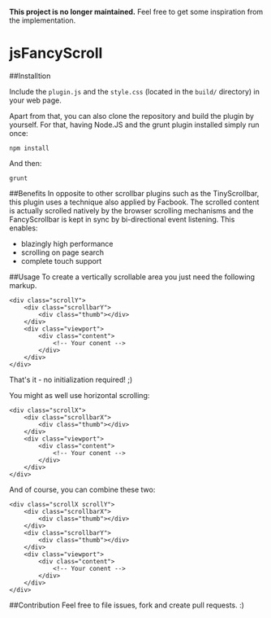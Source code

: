 **This project is no longer maintained.**
Feel free to get some inspiration from the implementation.

jsFancyScroll
=============

##Installtion

Include the `plugin.js` and the `style.css` (located in the `build/` directory) in your web page.

Apart from that, you can also clone the repository and build the plugin by yourself. For that, having Node.JS and the grunt plugin installed simply run once:
```
npm install
```
And then:
```
grunt
```

##Benefits
In opposite to other scrollbar plugins such as the TinyScrollbar, this plugin uses a technique also applied by Facbook. The scrolled content is actually scrolled natively by the browser scrolling mechanisms and the FancyScrollbar is kept in sync by bi-directional event listening.
This enables:
 - blazingly high performance
 - scrolling on page search
 - complete touch support

##Usage
To create a vertically scrollable area you just need the following markup.
```
<div class="scrollY">
    <div class="scrollbarY">
		<div class="thumb"></div>
	</div>
	<div class="viewport">
		<div class="content">
            <!-- Your conent -->
        </div>
	</div>
</div>
```
That's it - no initialization required! ;)

You might as well use horizontal scrolling:

```
<div class="scrollX">
    <div class="scrollbarX">
    	<div class="thumb"></div>
	</div>
	<div class="viewport">
		<div class="content">
            <!-- Your conent -->
        </div>
	</div>
</div>
```

And of course, you can combine these two:

```
<div class="scrollX scrollY">
    <div class="scrollbarX">
        <div class="thumb"></div>
    </div>
    <div class="scrollbarY">
        <div class="thumb"></div>
    </div>
	<div class="viewport">
		<div class="content">
            <!-- Your conent -->
        </div>
	</div>
</div>
```

##Contribution
Feel free to file issues, fork and create pull requests. :)
